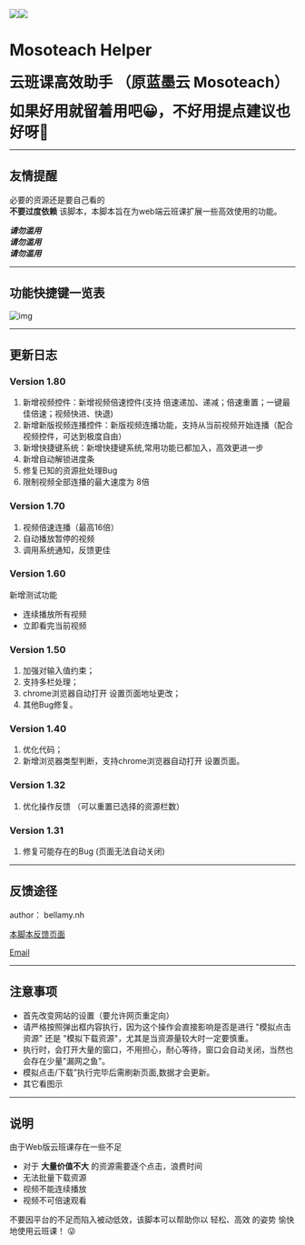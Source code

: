 [![](https://img.shields.io/badge/version-v1.8.0-blue)]()[![](https://img.shields.io/badge/downloads-9k-green)](https://greasyfork.org/en/scripts/390978-%E4%BA%91%E7%8F%AD%E8%AF%BE%E9%AB%98%E6%95%88%E5%8A%A9%E6%89%8B)

# Mosoteach Helper

**<font style="font-size:26px">云班课高效助手 （原蓝墨云 Mosoteach）</font>**



**<font style="font-size:26px">如果好用就留着用吧😀，不好用提点建议也好呀🙇‍</font>**



----

## 友情提醒

必要的资源还是要自己看的  
**不要过度依赖** 该脚本，本脚本旨在为web端云班课扩展一些高效使用的功能。

***请勿滥用***  
***请勿滥用***  
***请勿滥用***  



----

## 功能快捷键一览表

![img](https://greasyfork.org/system/screenshots/screenshots/000/021/674/original/360%E6%88%AA%E5%9B%BE1793072111411798.jpg?1592266589)


----

## 更新日志

### Version 1.80
1. 新增视频控件：新增视频倍速控件(支持 倍速递加、递减；倍速重置；一键最佳倍速；视频快进、快退)  
2. 新增新版视频连播控件：新版视频连播功能，支持从当前视频开始连播（配合视频控件，可达到极度自由）  
3. 新增快捷键系统：新增快捷键系统,常用功能已都加入，高效更进一步
4. 新增自动解锁进度条   
5. 修复已知的资源批处理Bug  
6. 限制视频全部连播的最大速度为 8倍  

### Version 1.70
1. 视频倍速连播（最高16倍）  
2. 自动播放暂停的视频  
3. 调用系统通知，反馈更佳  

### Version 1.60
新增测试功能
+ 连续播放所有视频  
+ 立即看完当前视频 

### Version 1.50    
1. 加强对输入值约束；   
2. 支持多栏处理；   
3. chrome浏览器自动打开 设置页面地址更改；   
4. 其他Bug修复。 

### Version 1.40    
1. 优化代码；    
2. 新增浏览器类型判断，支持chrome浏览器自动打开 设置页面。  

### Version 1.32    
1. 优化操作反馈 （可以重置已选择的资源栏数） 

### Version 1.31    
1. 修复可能存在的Bug (页面无法自动关闭)  


----

## 反馈途径

author： bellamy.nh  

[本脚本反馈页面](https://greasyfork.org/en/scripts/390978-%E4%BA%91%E7%8F%AD%E8%AF%BE%E9%AB%98%E6%95%88%E5%8A%A9%E6%89%8B/feedback)  

[Email](mailto:bellamy_n_h_1@163.com)

----

## 注意事项  
+ 首先改变网站的设置（要允许网页重定向）  
+ 请严格按照弹出框内容执行，因为这个操作会直接影响是否是进行 "模拟点击资源" 还是 "模拟下载资源"，尤其是当资源量较大时一定要慎重。  
+ 执行时，会打开大量的窗口，不用担心，耐心等待，窗口会自动关闭，当然也会存在少量"漏网之鱼"。  
+ 模拟点击/下载”执行完毕后需刷新页面,数据才会更新。
+ 其它看图示

----

## 说明

由于Web版云班课存在一些不足   
+ 对于 **大量价值不大** 的资源需要逐个点击，浪费时间  
+ 无法批量下载资源  
+ 视频不能连续播放  
+ 视频不可倍速观看  

不要因平台的不足而陷入被动低效，该脚本可以帮助你以 轻松、高效 的姿势 愉快地使用云班课！ 😜


